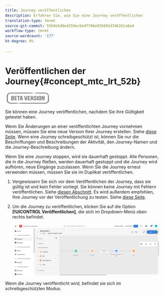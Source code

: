 ```yaml
---
title: Journey veröffentlichen
description: Erfahren Sie, wie Sie eine Journey veröffentlichen
translation-type: tm+mt
source-git-commit: 55b9e5d8ed259ec6ed7746e835691d7d6261a8a4
workflow-type: tm+mt
source-wordcount: '177'
ht-degree: 0%

---
```


# Veröffentlichen der Journey{#concept_mtc_lrt_52b}

![](../assets/do-not-localize/badge.png)

Sie können eine Journey veröffentlichen, nachdem Sie ihre Gültigkeit getestet haben.

Wenn Sie Änderungen an einer veröffentlichten Journey vornehmen müssen, müssen Sie eine neue Version Ihrer Journey erstellen. Siehe [diese Seite](../building-journeys/journey-versions.md). Wenn eine Journey schreibgeschützt ist, können Sie nur die Beschriftungen und Beschreibungen der Aktivität, den Journey-Namen und die Journey-Beschreibung ändern.

Wenn Sie eine Journey stoppen, wird sie dauerhaft gestoppt. Alle Personen, die in die Journey fließen, werden dauerhaft gestoppt und die Journey wird aufhören, neue Eingänge zuzulassen. Wenn Sie die Journey erneut verwenden müssen, müssen Sie sie im Duplikat veröffentlichen.

1. Vergewissern Sie sich vor dem Veröffentlichen der Journey, dass sie gültig ist und kein Fehler vorliegt. Sie können keine Journey mit Fehlern veröffentlichen. Siehe [diesen Abschnitt](../building-journeys/troubleshooting.md#section_h3q_kqk_fhb). Es wird außerdem empfohlen, Ihre Journey vor der Veröffentlichung zu testen. Siehe [diese Seite](../building-journeys/testing-the-journey.md).
1. Um die Journey zu veröffentlichen, klicken Sie auf die Option **[!UICONTROL Veröffentlichen]**, die sich im Dropdown-Menü oben rechts befindet.

   ![](../assets/journeyuc1_18.png)

Wenn die Journey veröffentlicht wird, befindet sie sich im schreibgeschützten Modus.
